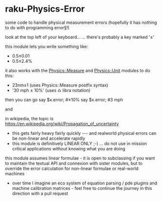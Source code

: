 # raku-Physics-Error
some code to handle physical measurement errors (hopefully it has nothing to do with programming error§!)

look at the top left of your keyboard...
... there's probably a key marked '±'

this module lets you write something like:
* 0.5±0.01
* 0.5±2.4%

it also works with the [Physics::Measure](https://github.com/p6steve/raku-Physics-Measure) and [Physics::Unit](https://github.com/p6steve/raku-Physics-Unit) modules to do this:
* 23nm±1            (uses Physics::Measure postfix syntax)
* '30 mph ± 10%'    (uses ♎️ libra notation)

then you can go
say $x.error;       #±10%
say $x.error;       #3 mph

and


in wikipedia, the topic is https://en.wikipedia.org/wiki/Propagation_of_uncertainty
* this gets fairly heavy fairly quickly --- and realworld physical errors can be non-linear and accelerate rapidly
* this module is definitively LINEAR ONLY ;-) ... do not use in mission critical applications without knowing what you are doing

this module assumes linear formulae - it is open to subclassing if you want to maintain the textual API and connexion with sister modules, but to override the error calculation for non-linear formulae or real-world machines
* over time I imagine an eco system of equation parsing / pde plugins and machine calibration matrices - feel free to continue the journey in this direction with a pull request
